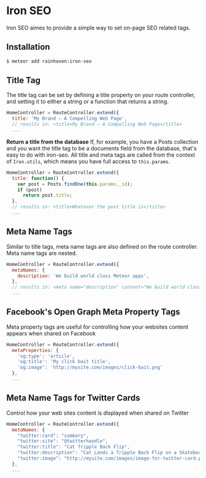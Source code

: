 # Iron SEO

Iron SEO aimes to provide a simple way to set on-page SEO related tags.

## Installation
```sh
$ meteor add rainhaven:iron-seo
```

## Title Tag

The title tag can be set by defining a title property on your route controller, and setting it to either a string or a function that returns a string.

```javascript
HomeController = RouteController.extend({
  title: 'My Brand — A Compelling Web Page',
  // results in: <title>My Brand — A Compelling Web Page</title>
  ...
```
**Return a title from the database**
If, for example, you have a Posts collection and you want the title tag to be a documents field from the database, that's easy to do with iron-seo. All title and meta tags are called from the context of `Iron.utils`, which means you have full access to `this.params`.

```javascript
HomeController = RouteController.extend({
  title: function() {
    var post = Posts.findOne(this.params._id);
    if (post)
      return post.title;
  },
  // results in: <title>Whatever the post title is</title>
  ...
```

## Meta Name Tags
Similar to title tags, meta name tags are also defined on the route controller. Meta name tags are nested.
```javascript
HomeController = RouteController.extend({
  metaNames: {
    description: 'We build world class Meteor apps',
  },
  // results in: <meta name="description" content="We build world class Meteor apps">
  ...
```

## Facebook's Open Graph Meta Property Tags
Meta property tags are useful for controlling how your websites content appears when shared on Facebook
```javascript
HomeController = RouteController.extend({
  metaProperties: {
    'og:type': 'article',
    'og:title': 'My click bait title',
    'og:image': 'http://mysite.com/images/click-bait.png'
  },
  ...
```

## Meta Name Tags for Twitter Cards
Control how your web sites content is displayed when shared on Twitter
```javascript
HomeController = RouteController.extend({
  metaNames: {
    "twitter:card": "summary",
    "twitter:site": "@twitterhandle",
    "twitter:title": "Cat Tripple Back Flip",
    "twitter:description": "Cat Lands a Tripple Back Flip on a Skateboard",
    "twitter:image": "http://mysite.com/images/image-for-twitter-card.png"
  },
  ...
```